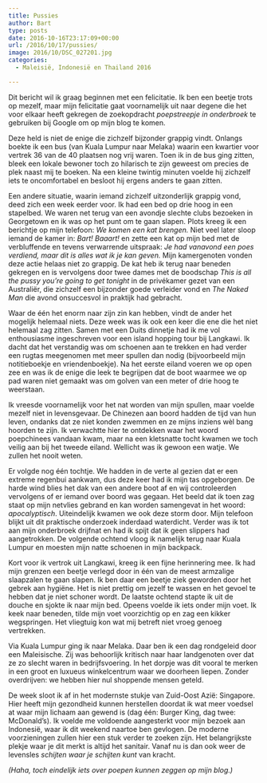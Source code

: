 ```yaml
---
title: Pussies
author: Bart
type: posts
date: 2016-10-16T23:17:09+00:00
url: /2016/10/17/pussies/
image: 2016/10/DSC_027201.jpg
categories:
  - Maleisië, Indonesië en Thailand 2016

---
```

Dit bericht wil ik graag beginnen met een felicitatie. Ik ben een beetje trots op mezelf, maar mijn felicitatie gaat voornamelijk uit naar degene die het voor elkaar heeft gekregen de zoekopdracht _poepstreepje in onderbroek_ te gebruiken bij Google om op mijn blog te komen.

Deze held is niet de enige die zichzelf bijzonder grappig vindt. Onlangs boekte ik een bus (van Kuala Lumpur naar Melaka) waarin een kwartier voor vertrek 36 van de 40 plaatsen nog vrij waren. Toen ik in de bus ging zitten, bleek een lokale bewoner toch zo hilarisch te zijn geweest om precies de plek naast mij te boeken. Na een kleine twintig minuten voelde hij zichzelf iets te oncomfortabel en besloot hij ergens anders te gaan zitten.

Een andere situatie, waarin iemand zichzelf uitzonderlijk grappig vond, deed zich een week eerder voor. Ik had een bed op drie hoog in een stapelbed. We waren net terug van een avondje slechte clubs bezoeken in Georgetown en ik was op het punt om te gaan slapen. Plots kreeg ik een berichtje op mijn telefoon: _We komen een kat brengen._ Niet veel later sloop iemand de kamer in: _Bart! Baaart!_ en zette een kat op mijn bed met de verbluffende en tevens verwarrende uitspraak: _Je had vanavond een poes verdiend, maar dit is alles wat ik je kan geven._ Mijn kamergenoten vonden deze actie helaas niet zo grappig. De kat heb ik terug naar beneden gekregen en is vervolgens door twee dames met de boodschap _This is all the pussy you&#8217;re going to get tonight_ in de privékamer gezet van een Australiër, die zichzelf een bijzonder goede verleider vond en _The Naked Man_ die avond onsuccesvol in praktijk had gebracht.

Waar de één het enorm naar zijn zin kan hebben, vindt de ander het mogelijk helemaal niets. Deze week was ik ook een keer die ene die het niet helemaal zag zitten. Samen met een Duits dinnetje had ik me vol enthousiasme ingeschreven voor een island hopping tour bij Langkawi. Ik dacht dat het verstandig was om schoenen aan te trekken en had verder een rugtas meegenomen met meer spullen dan nodig (bijvoorbeeld mijn notitieboekje en vriendenboekje). Na het eerste eiland voeren we op open zee en was ik de enige die leek te begrijpen dat de boot waarmee we op pad waren niet gemaakt was om golven van een meter of drie hoog te weerstaan.

Ik vreesde voornamelijk voor het nat worden van mijn spullen, maar voelde mezelf niet in levensgevaar. De Chinezen aan boord hadden de tijd van hun leven, ondanks dat ze niet konden zwemmen en ze mijns inziens wèl bang hoorden te zijn. Ik verwachtte hier te ontdekken waar het woord poepchinees vandaan kwam, maar na een kletsnatte tocht kwamen we toch veilig aan bij het tweede eiland. Wellicht was ik gewoon een watje. We zullen het nooit weten.

Er volgde nog één tochtje. We hadden in de verte al gezien dat er een extreme regenbui aankwam, dus deze keer had ik mijn tas opgeborgen. De harde wind blies het dak van een andere boot af en wij controleerden vervolgens of er iemand over boord was gegaan. Het beeld dat ik toen zag staat op mijn netvlies gebrand en kan worden samengevat in het woord: _apocalyptisch_. Uiteindelijk kwamen we ook deze storm door. Mijn telefoon blijkt uit dit praktische onderzoek inderdaad waterdicht. Verder was ik tot aan mijn onderbroek drijfnat en had ik spijt dat ik geen slippers had aangetrokken. De volgende ochtend vloog ik namelijk terug naar Kuala Lumpur en moesten mijn natte schoenen in mijn backpack.

Kort voor ik vertrok uit Langkawi, kreeg ik een fijne herinnering mee. Ik had mijn grenzen een beetje verlegd door in één van de meest armzalige slaapzalen te gaan slapen. Ik ben daar een beetje ziek geworden door het gebrek aan hygiëne. Het is niet prettig om jezelf te wassen en het gevoel te hebben dat je niet schoner wordt. De laatste ochtend stapte ik uit de douche en sjokte ik naar mijn bed. Opeens voelde ik iets onder mijn voet. Ik keek naar beneden, tilde mijn voet voorzichtig op en zag een kikker wegspringen. Het vliegtuig kon wat mij betreft niet vroeg genoeg vertrekken.

Via Kuala Lumpur ging ik naar Melaka. Daar ben ik een dag rondgeleid door een Maleisische. Zij was behoorlijk kritisch naar haar landgenoten over dat ze zo slecht waren in bedrijfsvoering. In het dorpje was dit vooral te merken in een groot en luxueus winkelcentrum waar we doorheen liepen. Zonder overdrijven: we hebben hier nul shoppende mensen geteld.

De week sloot ik af in het modernste stukje van Zuid-Oost Azië: Singapore. Hier heeft mijn gezondheid kunnen herstellen doordat ik wat meer voedsel at waar mijn lichaam aan gewend is (dag één: Burger King, dag twee: McDonald&#8217;s). Ik voelde me voldoende aangesterkt voor mijn bezoek aan Indonesië, waar ik dit weekend naartoe ben gevlogen. De moderne voorzieningen zullen hier een stuk verder te zoeken zijn. Het belangrijkste plekje waar je dit merkt is altijd het sanitair. Vanaf nu is dan ook weer de levensles _schijten waar je schijten kunt_ van kracht.

_(Haha, toch eindelijk iets over poepen kunnen zeggen op mijn blog.)_
